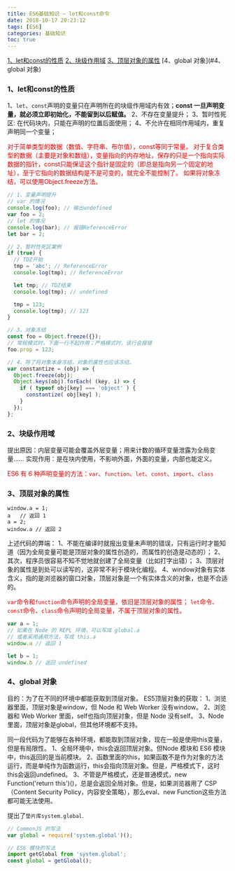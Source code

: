 ```yaml
---
title: ES6基础知识 — let和const命令
date: 2018-10-17 20:23:12
tags: [ES6]
categories: 基础知识
toc: true
---
```


[1、let和const的性质](#1、let和const的性质)
[2、块级作用域](#2、块级作用域)
[3、顶层对象的属性](#3、顶层对象的属性)
[4、global 对象](#4、global 对象)

### 1、let和const的性质
1、`let`、`const`声明的变量只在声明所在的块级作用域内有效；**const 一旦声明变量，就必须立即初始化，不能留到以后赋值。**
2、不存在变量提升；
3、暂时性死区: 在代码块内，只能在声明的位置后面使用；
4、不允许在相同作用域内，重复声明同一个变量；

<font color="#dd0000">对于简单类型的数据（数值、字符串、布尔值），const等同于常量。</font>
<font color="#dd0000">对于复合类型的数据（主要是对象和数组），变量指向的内存地址，保存的只是一个指向实际数据的指针，const只能保证这个指针是固定的（即总是指向另一个固定的地址），至于它指向的数据结构是不是可变的，就完全不能控制了。</font>
<font color="#dd0000">如果将对象冻结，可以使用Object.freeze方法。</font>

```js
// 1、变量声明提升
// var 的情况
console.log(foo); // 输出undefined
var foo = 2;
// let 的情况
console.log(bar); // 报错ReferenceError
let bar = 2;

// 2、暂时性死区案例
if (true) {
  // TDZ开始
  tmp = 'abc'; // ReferenceError
  console.log(tmp); // ReferenceError

  let tmp; // TDZ结束
  console.log(tmp); // undefined

  tmp = 123;
  console.log(tmp); // 123
}

// 3、对象冻结
const foo = Object.freeze({});
// 常规模式时，下面一行不起作用；严格模式时，该行会报错
foo.prop = 123;

// 4、除了将对象本身冻结，对象的属性也应该冻结。
var constantize = (obj) => {
  Object.freeze(obj);
  Object.keys(obj).forEach( (key, i) => {
    if ( typeof obj[key] === 'object' ) {
      constantize( obj[key] );
    }
  });
};
```
### 2、块级作用域
提出原因：内层变量可能会覆盖外层变量；用来计数的循环变量泄露为全局变量……
实现作用：是在块内使用，不影响外面，外面的变量，内部也能定义。

<font color="#dd0000">ES6 有 6 种声明变量的方法：`var`、`function`、`let`、`const`、`import`、`class`</font>

### 3、顶层对象的属性
```
window.a = 1;
a   // 返回 1
a = 2;
window.a // 返回 2
```
上述代码的弊端：
1、不能在编译时就报出变量未声明的错误，只有运行时才能知道（因为全局变量可能是顶层对象的属性创造的，而属性的创造是动态的）；
2、其次，程序员很容易不知不觉地就创建了全局变量（比如打字出错）；
3、顶层对象的属性是到处可以读写的，这非常不利于模块化编程。
4、window对象有实体含义，指的是浏览器的窗口对象，顶层对象是一个有实体含义的对象，也是不合适的。

<font color="#dd0000">`var`命令和`function`命令声明的全局变量，依旧是顶层对象的属性；</font>
<font color="#dd0000">`let`命令、`const`命令、`class`命令声明的全局变量，不属于顶层对象的属性。</font>
```js
var a = 1;
// 如果在 Node 的 REPL 环境，可以写成 global.a
// 或者采用通用方法，写成 this.a
window.a // 返回 1

let b = 1;
window.b // 返回 undefined
```
### 4、global 对象
目的：为了在不同的环境中都能获取到顶层对象。
ES5顶层对象的获取：
1、浏览器里面，顶层对象是window，但 Node 和 Web Worker 没有window。
2、浏览器和 Web Worker 里面，self也指向顶层对象，但是 Node 没有self。
3、Node 里面，顶层对象是global，但其他环境都不支持。

同一段代码为了能够在各种环境，都能取到顶层对象，现在一般是使用this变量，但是有局限性。
1、全局环境中，this会返回顶层对象。但Node 模块和 ES6 模块中，this返回的是当前模块。
2、函数里面的this，如果函数不是作为对象的方法运行，而是单纯作为函数运行，this会指向顶层对象。但是，严格模式下，这时this会返回undefined。
3、不管是严格模式，还是普通模式，new Function('return this')()，总是会返回全局对象。但是，如果浏览器用了 CSP（Content Security Policy，内容安全策略），那么eval、new Function这些方法都可能无法使用。

提出了`垫片库system.global`.
```js
// CommonJS 的写法
var global = require('system.global')();

// ES6 模块的写法
import getGlobal from 'system.global';
const global = getGlobal();
```
